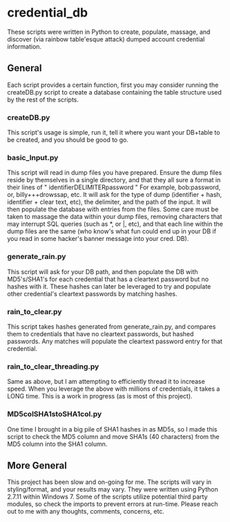 # credential_db
These scripts were written in Python to create, populate, massage, and discover (via rainbow table'esque attack) dumped account credential information.

## General
Each script provides a certain function, first you may consider running the createDB.py script to create a database containing the table structure used by the rest of the scripts.

### createDB.py
This script's usage is simple, run it, tell it where you want your DB+table to be created, and you should be good to go.

### basic_Input.py
This script will read in dump files you have prepared. Ensure the dump files reside by themselves in a single directory, and that they all sure a format in their lines of " identifierDELIMITERpassword " For example, bob:password, or, billy+++drowssap, etc. It will ask for the type of dump (identifier + hash, identifier + clear text, etc), the delimiter, and the path of the input. It will then populate the database with entries from the files. Some care must be taken to massage the data within your dump files, removing characters that may interrupt SQL queries (such as *, or |, etc), and that each line within the dump files are the same (who know's what fun could end up in your DB if you read in some hacker's banner message into your cred. DB).

### generate_rain.py
This script will ask for your DB path, and then populate the DB with MD5's/SHA1's for each credential that has a cleartext password but no hashes with it. These hashes can later be leveraged to try and populate other credential's cleartext passwords by matching hashes.

### rain_to_clear.py
This script takes hashes generated from generate_rain.py, and compares them to credentials that have no cleartext passwords, but hashed passwords. Any matches will populate the cleartext password entry for that credential.

### rain_to_clear_threading.py
Same as above, but I am attempting to efficiently thread it to increase speed. When you leverage the above with millions of credentials, it takes a LONG time. This is a work in progress (as is most of this project).

### MD5colSHA1stoSHA1col.py
One time I brought in a big pile of SHA1 hashes in as MD5s, so I made this script to check the MD5 column and move SHA1s (40 characters) from the MD5 column into the SHA1 column.

## More General
This project has been slow and on-going for me. The scripts will vary in styling/format, and your results may vary. They were written using Python 2.7.11 within Windows 7. Some of the scripts utilize potential third party modules, so check the imports to prevent errors at run-time. Please reach out to me with any thoughts, comments, concerns, etc.
